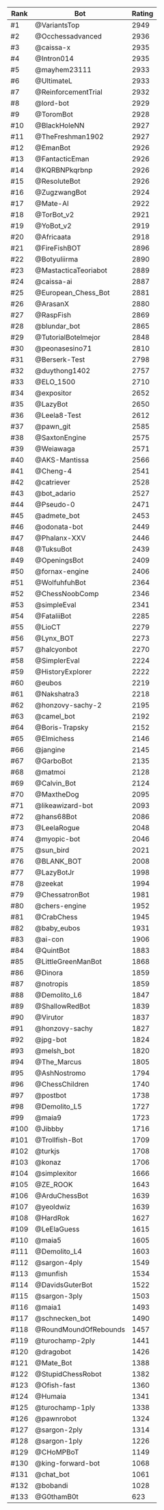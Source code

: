 Rank|Bot|Rating
---|---|---
#1|@VariantsTop|2949
#2|@Occhessadvanced|2936
#3|@caissa-x|2935
#4|@Intron014|2935
#5|@mayhem23111|2933
#6|@UltimateL|2933
#7|@ReinforcementTrial|2932
#8|@lord-bot|2929
#9|@ToromBot|2928
#10|@BlackHoleNN|2927
#11|@TheFreshman1902|2927
#12|@EmanBot|2926
#13|@FantacticEman|2926
#14|@KQRBNPkqrbnp|2926
#15|@ResoluteBot|2926
#16|@ZugzwangBot|2924
#17|@Mate-AI|2922
#18|@TorBot_v2|2921
#19|@YoBot_v2|2919
#20|@Africaata|2918
#21|@FireFishBOT|2896
#22|@Botyuliirma|2890
#23|@MastacticaTeoriabot|2889
#24|@caissa-ai|2887
#25|@European_Chess_Bot|2881
#26|@ArasanX|2880
#27|@RaspFish|2869
#28|@blundar_bot|2865
#29|@TutorialBotelmejor|2848
#30|@peonasesino71|2810
#31|@Berserk-Test|2798
#32|@duythong1402|2757
#33|@ELO_1500|2710
#34|@expositor|2652
#35|@LazyBot|2650
#36|@Leela8-Test|2612
#37|@pawn_git|2585
#38|@SaxtonEngine|2575
#39|@Weiawaga|2571
#40|@AKS-Mantissa|2566
#41|@Cheng-4|2541
#42|@catriever|2528
#43|@bot_adario|2527
#44|@Pseudo-0|2471
#45|@admete_bot|2453
#46|@odonata-bot|2449
#47|@Phalanx-XXV|2446
#48|@TuksuBot|2439
#49|@OpeningsBot|2409
#50|@fornax-engine|2406
#51|@WolfuhfuhBot|2364
#52|@ChessNoobComp|2346
#53|@simpleEval|2341
#54|@FataliiBot|2285
#55|@LioCT|2279
#56|@Lynx_BOT|2273
#57|@halcyonbot|2270
#58|@SimplerEval|2224
#59|@HistoryExplorer|2222
#60|@eubos|2219
#61|@Nakshatra3|2218
#62|@honzovy-sachy-2|2195
#63|@camel_bot|2192
#64|@Boris-Trapsky|2152
#65|@Elmichess|2146
#66|@jangine|2145
#67|@GarboBot|2135
#68|@matmoi|2128
#69|@Calvin_Bot|2124
#70|@MaxtheDog|2095
#71|@likeawizard-bot|2093
#72|@hans68Bot|2086
#73|@LeelaRogue|2048
#74|@myopic-bot|2046
#75|@sun_bird|2021
#76|@BLANK_BOT|2008
#77|@LazyBotJr|1998
#78|@zeekat|1994
#79|@ChessatronBot|1981
#80|@chers-engine|1952
#81|@CrabChess|1945
#82|@baby_eubos|1931
#83|@ai-con|1906
#84|@QuintBot|1883
#85|@LittleGreenManBot|1868
#86|@Dinora|1859
#87|@notropis|1859
#88|@Demolito_L6|1847
#89|@ShallowRedBot|1839
#90|@Virutor|1837
#91|@honzovy-sachy|1827
#92|@jpg-bot|1824
#93|@melsh_bot|1820
#94|@The_Marcus|1805
#95|@AshNostromo|1794
#96|@ChessChildren|1740
#97|@postbot|1738
#98|@Demolito_L5|1727
#99|@maia9|1723
#100|@Jibbby|1716
#101|@Trollfish-Bot|1709
#102|@turkjs|1708
#103|@konaz|1706
#104|@simplexitor|1666
#105|@ZE_ROOK|1643
#106|@ArduChessBot|1639
#107|@yeoldwiz|1639
#108|@HardRok|1627
#109|@LeElaGuess|1615
#110|@maia5|1605
#111|@Demolito_L4|1603
#112|@sargon-4ply|1549
#113|@munfish|1534
#114|@DavidsGuterBot|1522
#115|@sargon-3ply|1503
#116|@maia1|1493
#117|@schnecken_bot|1490
#118|@RoundMoundOfRebounds|1457
#119|@turochamp-2ply|1441
#120|@dragobot|1426
#121|@Mate_Bot|1388
#122|@StupidChessRobot|1382
#123|@Ofish-fast|1360
#124|@Humaia|1341
#125|@turochamp-1ply|1338
#126|@pawnrobot|1324
#127|@sargon-2ply|1314
#128|@sargon-1ply|1226
#129|@CHoMPBoT|1149
#130|@king-forward-bot|1068
#131|@chat_bot|1061
#132|@bobandi|1028
#133|@G0thamB0t|623
